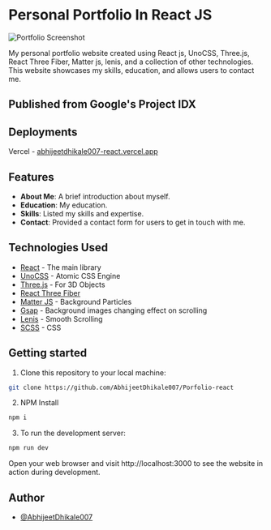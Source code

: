 # Personal Portfolio In React JS

![Portfolio Screenshot](/public/Screenshot.png)

My personal portfolio website created using React js, UnoCSS, Three.js, React Three Fiber, Matter js, lenis, and a collection of other technologies. This website showcases my skills, education, and allows users to contact me.

## Published from Google's Project IDX

## Deployments
Vercel - [abhijeetdhikale007-react.vercel.app](https://abhijeetdhikale007-react.vercel.app)

## Features

-   **About Me**: A brief introduction about myself.
-   **Education**: My education.
-   **Skills**: Listed my skills and expertise.
-   **Contact**: Provided a contact form for users to get in touch with me.

## Technologies Used

-   [React](https://reactjs.dev) - The main library
-   [UnoCSS](https://unocss.dev/) - Atomic CSS Engine
-   [Three.js](https://threejs.org) - For 3D Objects
-   [React Three Fiber](https://github.com/pmndrs/react-three-fiber)
-   [Matter JS](https://brm.io/matter-js) - Background Particles
-   [Gsap](https://gsap.com) - Background images changing effect on scrolling
-   [Lenis](https://lenis.darkroom.engineering) - Smooth Scrolling
-   [SCSS](https://sass-lang.com) - CSS

## Getting started

1. Clone this repository to your local machine:

```bash
git clone https://github.com/AbhijeetDhikale007/Porfolio-react
```

2. NPM Install

```bash
npm i
```

3. To run the development server:

```bash
npm run dev
```

Open your web browser and visit http://localhost:3000 to see the website in action during development.

## Author

-   [@AbhijeetDhikale007](https://github.com/AbhijeetDhikale007)
